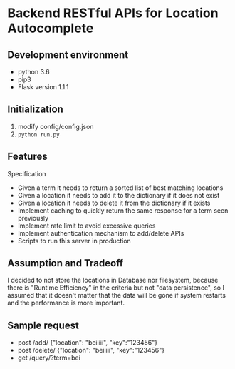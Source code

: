 # Backend RESTful APIs for Location Autocomplete

## Development environment
* python 3.6
* pip3
* Flask version 1.1.1

## Initialization
1. modify config/config.json
2. ```python run.py```

## Features
Specification
* Given a term it needs to return a sorted list of best matching locations
* Given a location it needs to add it to the dictionary if it does not exist
* Given a location it needs to delete it from the dictionary if it exists
* Implement caching to quickly return the same response for a term seen previously
* Implement rate limit to avoid excessive queries
* Implement authentication mechanism to add/delete APIs
* Scripts to run this server in production

## Assumption and Tradeoff
I decided to not store the locations in Database nor filesystem, because there is "Runtime Efficiency" in the criteria
 but not "data persistence", so I assumed that it doesn't matter that the data will be gone if system restarts and the 
 performance is more important.

## Sample request
* post /add/ {"location": "beiiiii", "key":"123456"}
* post /delete/ {"location": "beiiiii", "key":"123456"}
* get /query/?term=bei